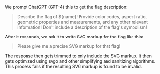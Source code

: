 We prompt ChatGPT (GPT-4) this to get the flag description:

> Describe the flag of ${name}! Provide color codes, aspect ratio, geometric properties and measurements, and any other relevant information! Don't include a description of the flag's symbolism!

After it responds, we ask it to write SVG markup for the flag like this:

> Please give me a precise SVG markup for that flag!

The response then gets trimmed to only include the SVG markup. It then gets optimized using svgo and other simplifying and sanitizing algorithms. This process fails if the resulting SVG markup is found to be invalid.
